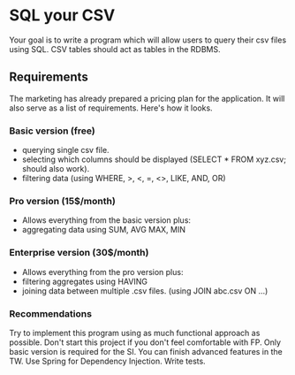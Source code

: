 # SQL your CSV

Your goal is to write a program which will allow users to query their csv files using SQL. CSV tables should act as tables in the RDBMS.

## Requirements
The marketing has already prepared a pricing plan for the application. It will also serve as a list of requirements. Here's how it looks.

### Basic version (free)

- querying single csv file.
- selecting which columns should be displayed (SELECT * FROM xyz.csv; should also work).
- filtering data (using WHERE, >, <, =, <>, LIKE, AND, OR)

### Pro version (15$/month)
- Allows everything from the basic version plus:
- aggregating data using SUM, AVG MAX, MIN

### Enterprise version (30$/month)
- Allows everything from the pro version plus:
 - filtering aggregates using HAVING
- joining data between multiple .csv files. (using JOIN abc.csv ON ...)

### Recommendations
Try to implement this program using as much functional approach as possible. Don't start this project if you don't feel comfortable with FP.
Only basic version is required for the SI. You can finish advanced features in the TW.
Use Spring for Dependency Injection.
Write tests.
